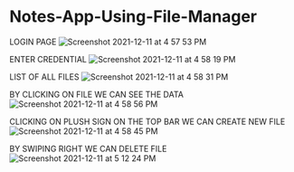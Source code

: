 # Notes-App-Using-File-Manager
LOGIN PAGE
![Screenshot 2021-12-11 at 4 57 53 PM](https://user-images.githubusercontent.com/89826151/145675082-2636313c-41fc-4233-b5dc-b03afd3cdff0.png)


ENTER CREDENTIAL
![Screenshot 2021-12-11 at 4 58 19 PM](https://user-images.githubusercontent.com/89826151/145675084-9d36b1a4-aa92-4795-a560-80be91cea11e.png)


LIST OF ALL FILES
![Screenshot 2021-12-11 at 4 58 31 PM](https://user-images.githubusercontent.com/89826151/145675086-9ebde48b-1a12-4687-ae84-de4f43de7600.png)


BY CLICKING ON FILE WE CAN SEE THE DATA
![Screenshot 2021-12-11 at 4 58 56 PM](https://user-images.githubusercontent.com/89826151/145675088-1a4f2084-25a0-4f47-929f-f78f4fe2ff3a.png)


CLICKING ON PLUSH SIGN ON THE TOP BAR WE CAN CREATE NEW FILE
![Screenshot 2021-12-11 at 4 58 45 PM](https://user-images.githubusercontent.com/89826151/145675092-8fc4ceae-52bf-4fd7-b84f-43e7bd97ad0d.png)


BY SWIPING RIGHT WE CAN DELETE FILE
![Screenshot 2021-12-11 at 5 12 24 PM](https://user-images.githubusercontent.com/89826151/145675192-d7a9b682-63d3-4ccf-aa8b-83bc4ad438f8.png)
